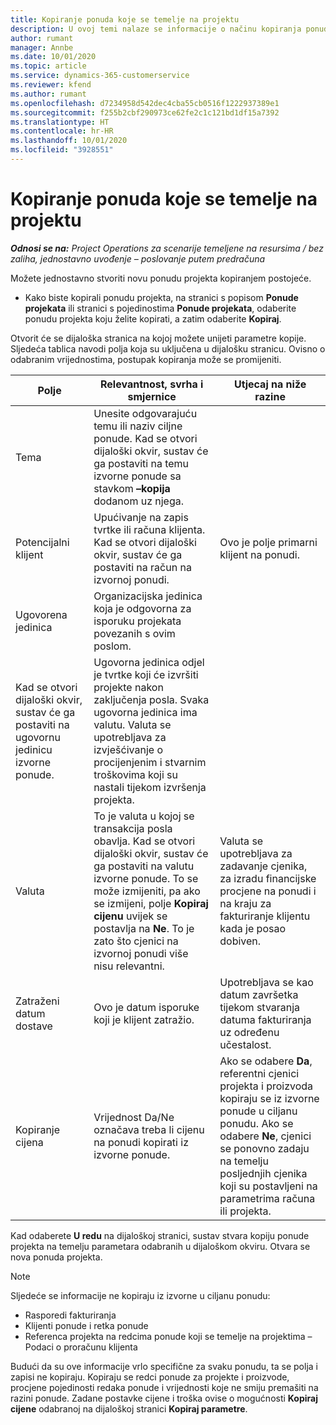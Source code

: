 ```yaml
---
title: Kopiranje ponuda koje se temelje na projektu
description: U ovoj temi nalaze se informacije o načinu kopiranja ponuda koje se temelje na projektu u aplikaciji Project Operations.
author: rumant
manager: Annbe
ms.date: 10/01/2020
ms.topic: article
ms.service: dynamics-365-customerservice
ms.reviewer: kfend
ms.author: rumant
ms.openlocfilehash: d7234958d542dec4cba55cb0516f1222937389e1
ms.sourcegitcommit: f255b2cbf290973ce62fe2c1c121bd1df15a7392
ms.translationtype: HT
ms.contentlocale: hr-HR
ms.lasthandoff: 10/01/2020
ms.locfileid: "3928551"
---
```

# <a name="copy-project-based-quotes"></a>Kopiranje ponuda koje se temelje na projektu

_**Odnosi se na:** Project Operations za scenarije temeljene na resursima / bez zaliha, jednostavno uvođenje – poslovanje putem predračuna_

Možete jednostavno stvoriti novu ponudu projekta kopiranjem postojeće. 

- Kako biste kopirali ponudu projekta, na stranici s popisom **Ponude projekata** ili stranici s pojedinostima **Ponude projekata**, odaberite ponudu projekta koju želite kopirati, a zatim odaberite **Kopiraj**.

Otvorit će se dijaloška stranica na kojoj možete unijeti parametre kopije. Sljedeća tablica navodi polja koja su uključena u dijalošku stranicu. Ovisno o odabranim vrijednostima, postupak kopiranja može se promijeniti.

| **Polje** | **Relevantnost, svrha i smjernice** | **Utjecaj na niže razine** |
| --- | --- | --- |
| Tema | Unesite odgovarajuću temu ili naziv ciljne ponude. Kad se otvori dijaloški okvir, sustav će ga postaviti na temu izvorne ponude sa stavkom **–kopija** dodanom uz njega. | |
| Potencijalni klijent | Upućivanje na zapis tvrtke ili računa klijenta. Kad se otvori dijaloški okvir, sustav će ga postaviti na račun na izvornoj ponudi. | Ovo je polje primarni klijent na ponudi. |
| Ugovorena jedinica | Organizacijska jedinica koja je odgovorna za isporuku projekata povezanih s ovim poslom.
Kad se otvori dijaloški okvir, sustav će ga postaviti na ugovornu jedinicu izvorne ponude. | Ugovorna jedinica odjel je tvrtke koji će izvršiti projekte nakon zaključenja posla. Svaka ugovorna jedinica ima valutu. Valuta se upotrebljava za izvješćivanje o procijenjenim i stvarnim troškovima koji su nastali tijekom izvršenja projekta. |
| Valuta | To je valuta u kojoj se transakcija posla obavlja. Kad se otvori dijaloški okvir, sustav će ga postaviti na valutu izvorne ponude. To se može izmijeniti, pa ako se izmijeni, polje **Kopiraj cijenu** uvijek se postavlja na **Ne**. To je zato što cjenici na izvornoj ponudi više nisu relevantni. | Valuta se upotrebljava za zadavanje cjenika, za izradu financijske procjene na ponudi i na kraju za fakturiranje klijentu kada je posao dobiven. |
| Zatraženi datum dostave | Ovo je datum isporuke koji je klijent zatražio. | Upotrebljava se kao datum završetka tijekom stvaranja datuma fakturiranja uz određenu učestalost. |
| Kopiranje cijena | Vrijednost Da/Ne označava treba li cijenu na ponudi kopirati iz izvorne ponude. | Ako se odabere **Da**, referentni cjenici projekta i proizvoda kopiraju se iz izvorne ponude u ciljanu ponudu. Ako se odabere **Ne**, cjenici se ponovno zadaju na temelju posljednjih cjenika koji su postavljeni na parametrima računa ili projekta. |

Kad odaberete **U redu** na dijaloškoj stranici, sustav stvara kopiju ponude projekta na temelju parametara odabranih u dijaloškom okviru. Otvara se nova ponuda projekta. 

> [!NOTE]
> Sljedeće se informacije ne kopiraju iz izvorne u ciljanu ponudu:
>
> - Rasporedi fakturiranja
> - Klijenti ponude i retka ponude
> - Referenca projekta na redcima ponude koji se temelje na projektima – Podaci o proračunu klijenta
>
>Budući da su ove informacije vrlo specifične za svaku ponudu, ta se polja i zapisi ne kopiraju. Kopiraju se redci ponude za projekte i proizvode, procjene pojedinosti redaka ponude i vrijednosti koje ne smiju premašiti na razini ponude. Zadane postavke cijene i troška ovise o mogućnosti **Kopiraj cijene** odabranoj na dijaloškoj stranici **Kopiraj parametre**.
